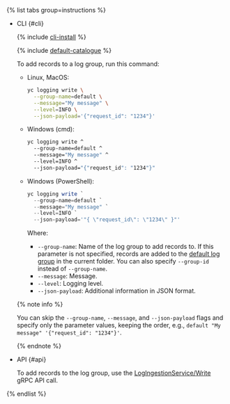 {% list tabs group=instructions %}

- CLI {#cli}

    {% include [cli-install](../cli-install.md) %}

    {% include [default-catalogue](../default-catalogue.md) %}

    To add records to a log group, run this command:

    
    * Linux, MacOS:
        ```bash
        yc logging write \
          --group-name=default \
          --message="My message" \
          --level=INFO \
          --json-payload='{"request_id": "1234"}'
        ```
    * Windows (cmd):
        ```cmd
        yc logging write ^
          --group-name=default ^
          --message="My message" ^
          --level=INFO ^
          --json-payload="{"request_id": "1234"}"
        ```
    * Windows (PowerShell):
        ```powershell
        yc logging write `
          --group-name=default `
          --message="My message" `
          --level=INFO `
          --json-payload='"{ \"request_id\": \"1234\" }"'
        ```


        Where:

        * `--group-name`: Name of the log group to add records to. If this parameter is not specified, records are added to the [default log group](../../logging/concepts/log-group.md) in the current folder. You can also specify `--group-id` instead of `--group-name`. 
        * `--message`: Message.
        * `--level`: Logging level.
        * `--json-payload`: Additional information in JSON format.

   {% note info %}

   You can skip the `--group-name`, `--message`, and `--json-payload` flags and specify only the parameter values, keeping the order, e.g., `default "My message" '{"request_id": "1234"}'`.

   {% endnote %}

- API {#api}

  To add records to the log group, use the [LogIngestionService/Write](../../logging/api-ref/grpc/LogIngestion/write.md) gRPC API call.

{% endlist %}